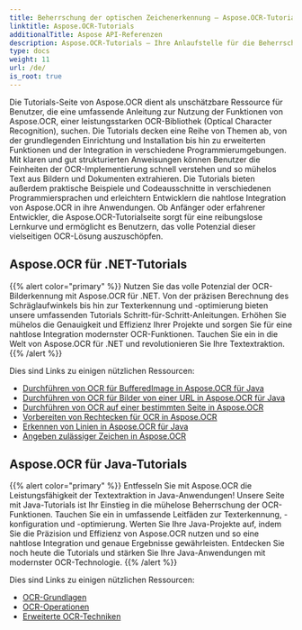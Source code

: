 ```yaml
---
title: Beherrschung der optischen Zeichenerkennung – Aspose.OCR-Tutorials
linktitle: Aspose.OCR-Tutorials
additionalTitle: Aspose API-Referenzen
description: Aspose.OCR-Tutorials – Ihre Anlaufstelle für die Beherrschung der optischen Zeichenerkennung mit klaren Anweisungen und praktischen Beispielen in verschiedenen Sprachen.
type: docs
weight: 11
url: /de/
is_root: true
---
```


Die Tutorials-Seite von Aspose.OCR dient als unschätzbare Ressource für Benutzer, die eine umfassende Anleitung zur Nutzung der Funktionen von Aspose.OCR, einer leistungsstarken OCR-Bibliothek (Optical Character Recognition), suchen. Die Tutorials decken eine Reihe von Themen ab, von der grundlegenden Einrichtung und Installation bis hin zu erweiterten Funktionen und der Integration in verschiedene Programmierumgebungen. Mit klaren und gut strukturierten Anweisungen können Benutzer die Feinheiten der OCR-Implementierung schnell verstehen und so mühelos Text aus Bildern und Dokumenten extrahieren. Die Tutorials bieten außerdem praktische Beispiele und Codeausschnitte in verschiedenen Programmiersprachen und erleichtern Entwicklern die nahtlose Integration von Aspose.OCR in ihre Anwendungen. Ob Anfänger oder erfahrener Entwickler, die Aspose.OCR-Tutorialseite sorgt für eine reibungslose Lernkurve und ermöglicht es Benutzern, das volle Potenzial dieser vielseitigen OCR-Lösung auszuschöpfen.

## Aspose.OCR für .NET-Tutorials
{{% alert color="primary" %}}
Nutzen Sie das volle Potenzial der OCR-Bilderkennung mit Aspose.OCR für .NET. Von der präzisen Berechnung des Schräglaufwinkels bis hin zur Texterkennung und -optimierung bieten unsere umfassenden Tutorials Schritt-für-Schritt-Anleitungen. Erhöhen Sie mühelos die Genauigkeit und Effizienz Ihrer Projekte und sorgen Sie für eine nahtlose Integration modernster OCR-Funktionen. Tauchen Sie ein in die Welt von Aspose.OCR für .NET und revolutionieren Sie Ihre Textextraktion.
{{% /alert %}}

Dies sind Links zu einigen nützlichen Ressourcen:
 
- [Durchführen von OCR für BufferedImage in Aspose.OCR für Java](./net/perform-ocr-buffered-image/)
- [Durchführen von OCR für Bilder von einer URL in Aspose.OCR für Java](./net/perform-ocr-image-from-url/)
- [Durchführen von OCR auf einer bestimmten Seite in Aspose.OCR](./net/perform-ocr-on-page/)
- [Vorbereiten von Rechtecken für OCR in Aspose.OCR](./net/prepare-rectangles-for-ocr/)
- [Erkennen von Linien in Aspose.OCR für Java](./net/recognize-lines/)
- [Angeben zulässiger Zeichen in Aspose.OCR](./net/specify-allowed-characters/)


## Aspose.OCR für Java-Tutorials
{{% alert color="primary" %}}
Entfesseln Sie mit Aspose.OCR die Leistungsfähigkeit der Textextraktion in Java-Anwendungen! Unsere Seite mit Java-Tutorials ist Ihr Einstieg in die mühelose Beherrschung der OCR-Funktionen. Tauchen Sie ein in umfassende Leitfäden zur Texterkennung, -konfiguration und -optimierung. Werten Sie Ihre Java-Projekte auf, indem Sie die Präzision und Effizienz von Aspose.OCR nutzen und so eine nahtlose Integration und genaue Ergebnisse gewährleisten. Entdecken Sie noch heute die Tutorials und stärken Sie Ihre Java-Anwendungen mit modernster OCR-Technologie.
{{% /alert %}}

Dies sind Links zu einigen nützlichen Ressourcen:
 
- [OCR-Grundlagen](./java/ocr-basics/)
- [OCR-Operationen](./java/ocr-operations/)
- [Erweiterte OCR-Techniken](./java/advanced-ocr-techniques/)



